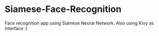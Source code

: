 # Siamese-Face-Recognition
Face recognition app using Siamese Neural Network.
Also using Kivy as Interface :)
